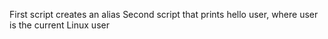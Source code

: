First script creates an alias
Second script that prints hello user, where user is the current Linux user
